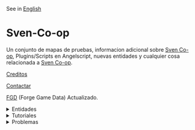 See in [English](README.md)

# Sven-Co-op

Un conjunto de mapas de pruebas, informacion adicional sobre [Sven Co-op](https://store.steampowered.com/app/225840/Sven_Coop/), Plugins/Scripts en Angelscript, nuevas entidades y cualquier cosa relacionada a [Sven Co-op](https://store.steampowered.com/app/225840/Sven_Coop/).

[Creditos](develop/information/credits_spanish.md)

[Contactar](develop/information/contact_spanish.md)

[FGD](develop/forge%20game%20data/sven-coop.fgd) (Forge Game Data) Actualizado.


<details><summary>Entidades</summary>
<p>

<details><summary>A</summary>
<p>

- [aiscripted_sequence](develop/information/entities/aiscripted_sequence_spanish.md)
- [ambient_generic](develop/information/entities/ambient_spanish.md#ambient_generic)
- [ambient_music](develop/information/entities/ambient_spanish.md#ambient_music)
- [ammo_357](develop/information/entities/ammo_spanish.md#ammo_357)
- [ammo_556](develop/information/entities/ammo_spanish.md#ammo_556)
- [ammo_762](develop/information/entities/ammo_spanish.md#ammo_762)
- [ammo_9mmAR](develop/information/entities/ammo_spanish.md#ammo_9mmAR)
- [ammo_9mmbox](develop/information/entities/ammo_spanish.md#ammo_9mmbox)
- [ammo_9mmclip](develop/information/entities/ammo_spanish.md#ammo_9mmclip)
- [ammo_ARgrenades](develop/information/entities/ammo_spanish.md#ammo_ARgrenades)
- [ammo_buckshot](develop/information/entities/ammo_spanish.md#ammo_buckshot)
- [ammo_crossbow](develop/information/entities/ammo_spanish.md#ammo_crossbow)
- [ammo_custom](develop/information/entities/ammo_spanish.md#ammo_custom)✔️Angelscript
- [ammo_gaussclip](develop/information/entities/ammo_spanish.md#ammo_gaussclip)
- [ammo_rpgclip](develop/information/entities/ammo_spanish.md#ammo_rpgclip)
- [ammo_spore](develop/information/entities/ammo_spanish.md#ammo_spore)
- [ammo_sporeclip](develop/information/entities/ammo_spanish.md#ammo_sporeclip)
- [ammo_uziclip](develop/information/entities/ammo_spanish.md#ammo_uziclip)

</p>
</details>

<details><summary>B</summary>
<p>

- [button_target](develop/information/entities/func_button_spanish.md#button_target)

</p>
</details>

<details><summary>C</summary>
<p>

- [config_classic_mode](develop/information/entities/config_spanish.md#config_classic_mode)✔️Angelscript
- [config_map_cvars](develop/information/entities/config_spanish.md#config_map_cvars)✔️Angelscript
- [config_map_precache](develop/information/entities/config_spanish.md#config_map_precache)✔️Angelscript
- [config_survival_mode](develop/information/entities/config_spanish.md#config_survival_mode)✔️Angelscript
- [custom_precache](develop/information/entities/custom_precache_spanish.md)
- [cycler](develop/information/entities/cycler_spanish.md#cycler)
- [cycler_sprite](develop/information/entities/cycler_spanish.md#cycler_sprite)
- [cycler_weapon](develop/information/entities/cycler_spanish.md#cycler_weapon)
- [cycler_wreckage](develop/information/entities/cycler_spanish.md#cycler_wreckage)

</p>
</details>

<details><summary>E</summary>
<p>

- [env_beam](develop/information/entities/env_beam_spanish.md)
- [env_beverage](develop/information/entities/env_beverage_spanish.md)
- [env_blood](develop/information/entities/env_blood_spanish.md)
- [env_bloodpuddle](develop/information/entities/env_bloodpuddle_spanish.md)✔️Angelscript
- [env_bubbles](develop/information/entities/env_bubbles_spanish.md)
- [env_effect_*](develop/information/entities/env_effects.md)✔️Angelscript
- [env_explosion](develop/information/entities/env_explosion_spanish.md)
- [env_fade](develop/information/entities/env_fade_spanish.md)
- [env_fade_custom](develop/information/entities/env_fade_spanish.md#angelscript)✔️Angelscript
- [env_fog](develop/information/entities/env_fog_spanish.md)
- [env_fog_individual](develop/information/entities/env_fog_spanish.md#env_fog_individual)✔️Angelscript
- [env_funnel](develop/information/entities/env_funnel_spanish.md)
- [env_geiger](develop/information/entities/env_geiger_spanish.md)
- [env_global](develop/information/entities/env_global_spanish.md)
- [env_glow](develop/information/entities/env_sprite.md#env_glow)
- [env_laser](develop/information/entities/env_laser_spanish.md)
- [env_message](develop/information/entities/env_message_spanish.md)
- [env_message_custom](develop/information/entities/env_message_spanish.md#angelscript)✔️Angelscript
- [env_render](develop/information/entities/env_render_spanish.md)
- [env_render_custom](develop/information/entities/env_render_spanish.md#angelscript)✔️Angelscript
- [env_render_individual](develop/information/entities/env_render_individual_spanish.md)
- [env_sentence](develop/information/entities/env_sentence_spanish.md)
- [env_shake](develop/information/entities/env_shake_spanish.md)
- [env_shooter](develop/information/entities/env_shooter_spanish.md)
- [env_sound](develop/information/entities/env_sound_spanish.md)
- [env_spark](develop/information/entities/env_spark_spanish.md)
- [env_sprite](develop/information/entities/env_sprite_spanish.md)
- [env_spritehud](develop/information/entities/env_spritehud_spanish.md)✔️Angelscript
- [env_spritetrail](develop/information/entities/env_spritetrail_spanish.md)✔️Angelscript
- [env_spritetrain](develop/information/entities/env_spritetrain_spanish.md)
- [env_xenmaker](develop/information/entities/env_xenmaker_spanish.md)

</p>
</details>

<details><summary>F</summary>
<p>

- [func_](develop/information/entities/func__spanish.md)

</p>
</details>

<details><summary>G</summary>
<p>

- [game_](develop/information/entities/func__spanish.md)

</p>
</details>

<details><summary>I</summary>
<p>

- [info_](develop/information/entities/func__spanish.md)

</p>
</details>

<details><summary>L</summary>
<p>

- [light_](develop/information/entities/func__spanish.md)

</p>
</details>

<details><summary>M</summary>
<p>

- [monster_](develop/information/entities/func__spanish.md)

</p>
</details>

<details><summary>O</summary>
<p>

- [op4mortar](develop/information/entities/func__spanish.md)

</p>
</details>

<details><summary>P</summary>
<p>

- [path_](develop/information/entities/func__spanish.md)

</p>
</details>

<details><summary>S</summary>
<p>

- [script_alien_teleport](develop/information/entities/utils_spanish.md#script_alien_teleport)✔️Angelscript
- [script_survival_mode](develop/information/entities/utils_spanish.md#script_survival_mode)✔️Angelscript
- [script_random_value](develop/information/entities/utils_spanish.md#script_random_value)✔️Angelscript
- [script_player_data](develop/information/entities/utils_spanish.md#script_player_data)✔️Angelscript

</p>
</details>

<details><summary>T</summary>
<p>

- [trigger_](develop/information/entities/func__spanish.md)

</p>
</details>

<details><summary>W</summary>
<p>

- [weapon_357](develop/information/entities/weapons_spanish.md#weapon_357)
- [weapon_9mmAR](develop/information/entities/weapons_spanish.md#weapon_9mmar)
- [weapon_9mmhandgun](develop/information/entities/weapons_spanish.md#weapon_9mmhandgun)
- [weapon_crossbow](develop/information/entities/weapons_spanish.md#weapon_crossbow)
- [weapon_crowbar](develop/information/entities/weapons_spanish.md#weapon_crowbar)
- [weapon_displacer](develop/information/entities/weapons_spanish.md#weapon_displacer)
- [weapon_eagle](develop/information/entities/weapons_spanish.md#weapon_eagle)
- [weapon_egon](develop/information/entities/weapons_spanish.md#weapon_egon)
- [weapon_gauss](develop/information/entities/weapons_spanish.md#weapon_gauss)
- [weapon_grapple](develop/information/entities/weapons_spanish.md#weapon_grapple)
- [weapon_handgrenade](develop/information/entities/weapons_spanish.md#weapon_handgrenade)
- [weapon_hornetgun](develop/information/entities/weapons_spanish.md#weapon_hornetgun)
- [weapon_m16](develop/information/entities/weapons_spanish.md#weapon_m16)
- [weapon_m249](develop/information/entities/weapons_spanish.md#weapon_m249)
- [weapon_medkit](develop/information/entities/weapons_spanish.md#weapon_medkit)
- [weapon_minigun](develop/information/entities/weapons_spanish.md#weapon_minigun)
- [weapon_pipewrench](develop/information/entities/weapons_spanish.md#weapon_pipewrench)
- [weapon_rpg](develop/information/entities/weapons_spanish.md#weapon_rpg)
- [weapon_satchel](develop/information/entities/weapons_spanish.md#weapon_satchel)
- [weapon_shockrifle](develop/information/entities/weapons_spanish.md#weapon_shockrifle)
- [weapon_shotgun](develop/information/entities/weapons_spanish.md#weapon_shotgun)
- [weapon_snark](develop/information/entities/weapons_spanish.md#weapon_snark)
- [weapon_sniperrifle](develop/information/entities/weapons_spanish.md#weapon_sniperrifle)
- [weapon_sporelauncher](develop/information/entities/weapons_spanish.md#weapon_sniperrifle)
- [weapon_tripmine](develop/information/entities/weapons_spanish.md#weapon_tripmine)
- [weapon_uzi](develop/information/entities/weapons_spanish.md#weapon_uzi)
- [weapon_uziakimbo](develop/information/entities/weapons_spanish.md#weapon_uziakimbo)

</p>
</details>

</p>
</details>

<details><summary>Tutoriales</summary>
<p>

- [Daños y vidas](develop/information/issues/skill_spanish.md)
- [Reemplazar sonidos](develop/information/issues/gsr_spanish.md)
- [Variables de consola](develop/information/issues/cfg_spanish.md)

</p>
</details>


<details><summary>Problemas</summary>
<p>

- [Sonidos Irremplazables](develop/information/issues/unreplaceable_sounds_spanish.md)

</p>
</details>
